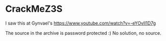 # CrackMeZ3S

I saw this at Gynvael's https://www.youtube.com/watch?v=-eYOvll1D7g

The source in the archive is password protected :) No solution, no source.